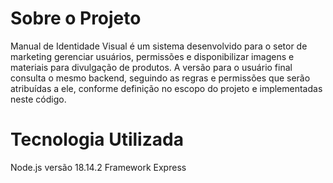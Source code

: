 # Sobre o Projeto
Manual de Identidade Visual é um sistema desenvolvido para o setor de marketing gerenciar usuários, permissões e disponibilizar imagens e materiais para divulgação de produtos. A versão para o usuário final consulta o mesmo backend, seguindo as regras e permissões que serão atribuídas a ele, conforme definição no escopo do projeto e implementadas neste código.

# Tecnologia Utilizada
Node.js versão 18.14.2
Framework Express
